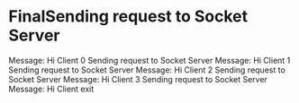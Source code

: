 # FinalSending request to Socket Server
Message: Hi Client 0
Sending request to Socket Server
Message: Hi Client 1
Sending request to Socket Server
Message: Hi Client 2
Sending request to Socket Server
Message: Hi Client 3
Sending request to Socket Server
Message: Hi Client exit

